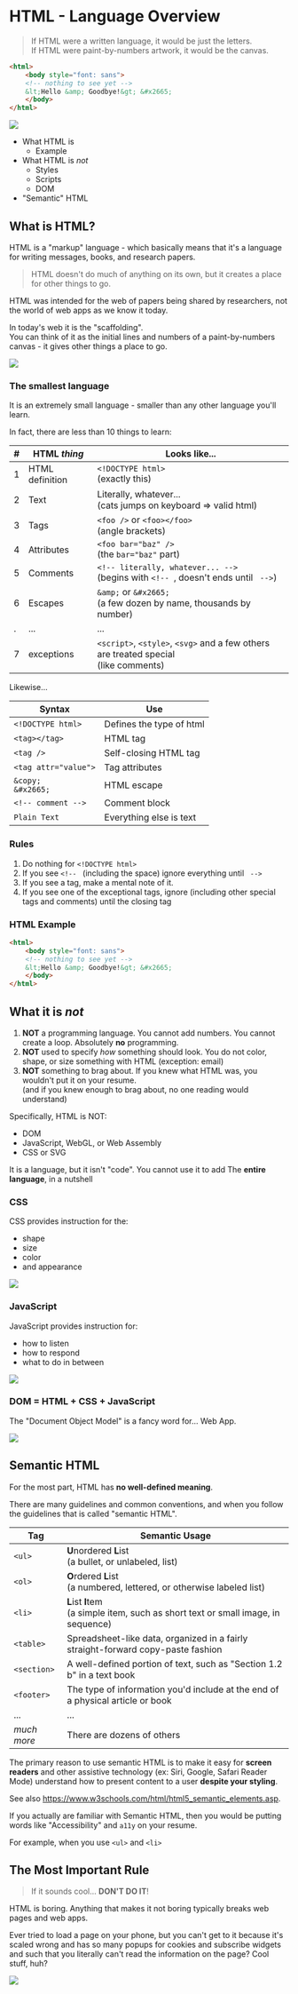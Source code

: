 # HTML - Language Overview

> If HTML were a written language, it would be just the letters. \
> If HTML were paint-by-numbers artwork, it would be the canvas.

```html
<html>
    <body style="font: sans">
    <!-- nothing to see yet -->
    &lt;Hello &amp; Goodbye!&gt; &#x2665;
    </body>
</html>
```

![](https://external-content.duckduckgo.com/iu/?u=https%3A%2F%2Fodditymall.com%2Fincludes%2Fcontent%2Fupload%2Fadult-paint-by-numbers-kit-8321.gif&f=1&nofb=1)

- What HTML is
  - Example 
- What HTML is _not_
  - Styles
  - Scripts
  - DOM
- "Semantic" HTML

## What is HTML?

HTML is a "markup" language - which basically means that it's a language for writing messages, books, and research papers.

> HTML doesn't do much of anything on its own, but it creates a place for other things to go.

HTML was intended for the web of papers being shared by researchers, not the world of web apps as we know it today.

In today's web it is the "scaffolding". \
You can think of it as the initial lines and numbers of a paint-by-numbers canvas - it gives other things a place to go.

![](https://external-content.duckduckgo.com/iu/?u=https%3A%2F%2Fcoloringhome.com%2Fcoloring%2Faie%2FRRy%2FaieRRyoxT.gif&f=1&nofb=1)

### The smallest language

It is an extremely small language - smaller than any other language you'll learn.

In fact, there are less than 10 things to learn:

| # | HTML _thing_    | Looks like...                                                                           |
| - | --------------- | --------------------------------------------------------------------------------------- |
| 1 | HTML definition | `<!DOCTYPE html>` <br>(exactly this)                                                    |
| 2 | Text            | Literally, whatever... <br>(cats jumps on keyboard => valid html)                       |
| 3 | Tags            | `<foo />` or `<foo></foo>` <br>(angle brackets)                                         |
| 4 | Attributes      | `<foo bar="baz" />` <br>(the `bar="baz"` part)                                          |
| 5 | Comments        | `<!-- literally, whatever... -->` <br>(begins with `<!-- `, doesn't ends until ` -->`)  |
| 6 | Escapes         | `&amp;` or `&#x2665;` <br>(a few dozen by name, thousands by number)                    |
| . | ...             | ...                                                                                     |
| 7 | exceptions      | `<script>`, `<style>`, `<svg>` and a few others are treated special <br>(like comments) |

Likewise...

| Syntax                 | Use                      |
| ---------------------- | ------------------------ |
| `<!DOCTYPE html>`      | Defines the type of html |
| `<tag></tag>`          | HTML tag                 |
| `<tag />`              | Self-closing HTML tag    |
| `<tag attr="value">`   | Tag attributes           |
| `&copy;`<br>`&#x2665;` | HTML escape              |
| `<!-- comment -->`     | Comment block            |
| `Plain Text`           | Everything else is text  |

### Rules

1. Do nothing for `<!DOCTYPE html>`
2. If you see `<!-- ` (including the space) ignore everything until ` -->`
3. If you see a tag, make a mental note of it.
5. If you see one of the exceptional tags, ignore (including other special tags and comments) until the closing tag

### HTML Example

```html
<html>
    <body style="font: sans">
    <!-- nothing to see yet -->
    &lt;Hello &amp; Goodbye!&gt; &#x2665;
    </body>
</html>
```

## What it is _not_

1. **NOT** a programming language.
   You cannot add numbers. You cannot create a loop. Absolutely **no** programming.
2. **NOT** used to specify _how_ something should look.
   You do not color, shape, or size something with HTML (exception: email)
3. **NOT** something to brag about.
   If you knew what HTML was, you wouldn't put it on your resume. \
   (and if you knew enough to brag about, no one reading would understand)

Specifically, HTML is NOT:
- DOM
- JavaScript, WebGL, or Web Assembly
- CSS or SVG

It is a language, but it isn't "code". You cannot use it to add 
The **entire language**, in a nutshell

### CSS

CSS provides instruction for the:
- shape
- size
- color
- and appearance

![](https://external-content.duckduckgo.com/iu/?u=https%3A%2F%2Fmymodernmet.com%2Fwp%2Fwp-content%2Fuploads%2F2018%2F07%2Fpaint-by-numbers-9.jpg&f=1&nofb=1)

### JavaScript

JavaScript provides instruction for:
- how to listen
- how to respond
- what to do in between

![](https://external-content.duckduckgo.com/iu/?u=https%3A%2F%2Ftse1.mm.bing.net%2Fth%3Fid%3DOIP.fC8PknC5Q3Gvo6miGbL3lQHaEc%26pid%3DApi&f=1)

### DOM = HTML + CSS + JavaScript

The "Document Object Model" is a fancy word for... Web App.

![](https://external-content.duckduckgo.com/iu/?u=https%3A%2F%2Fi.pinimg.com%2Foriginals%2Fb2%2F9e%2Ff3%2Fb29ef366942e4b8a2a9b73068e414a5f.gif&f=1&nofb=1)

## Semantic HTML

For the most part, HTML has **no well-defined meaning**.

There are many guidelines and common conventions, and when you follow the guidelines that is called "semantic HTML".

| Tag            | Semantic Usage                                                                        |
| -------------- | ------------------------------------------------------------------------------------- |
| `<ul>`         | **U**nordered **L**ist <br>(a bullet, or unlabeled, list)                             |
| `<ol>`         | **O**rdered **L**ist <br>(a numbered, lettered, or otherwise labeled list)            |
| `<li>`         | **L**ist **I**tem <br>(a simple item, such as short text or small image, in sequence) |
| `<table>`      | Spreadsheet-like data, organized in a fairly straight-forward copy-paste fashion      |
| `<section>`    | A well-defined portion of text, such as "Section 1.2 b" in a text book                |
| `<footer>`     | The type of information you'd include at the end of a physical article or book        |
| ...            | ...                                                                                   |
| _much more_    | There are dozens of others                                                            |

The primary reason to use semantic HTML is to make it easy for **screen readers** and other assistive technology
(ex: Siri, Google, Safari Reader Mode) understand how to present content to a user **despite your styling**.

See also <https://www.w3schools.com/html/html5_semantic_elements.asp>.

If you actually are familiar with Semantic HTML, then you would be putting words like "Accessibility" and `a11y` on your resume.

For example, when you use `<ul>` and `<li>`

## The Most Important Rule

> If it sounds cool... **DON'T DO IT**!

HTML is boring. Anything that makes it not boring typically breaks web pages and web apps.

Ever tried to load a page on your phone, but you can't get to it because it's scaled wrong
and has so many popups for cookies and subscribe widgets and such that you literally can't
read the information on the page? Cool stuff, huh?

![](https://reductress.com/wp-content/uploads/2015/07/bad-mona-lisa-820x500.jpg)
